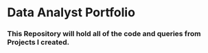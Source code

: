 # Data Analyst Portfolio

### This Repository will hold all of the code and queries from Projects I created.
